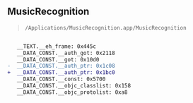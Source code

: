 ## MusicRecognition

> `/Applications/MusicRecognition.app/MusicRecognition`

```diff

   __TEXT.__eh_frame: 0x445c
   __DATA_CONST.__auth_got: 0x2118
   __DATA_CONST.__got: 0x10d0
-  __DATA_CONST.__auth_ptr: 0x1c08
+  __DATA_CONST.__auth_ptr: 0x1bc0
   __DATA_CONST.__const: 0x5700
   __DATA_CONST.__objc_classlist: 0x158
   __DATA_CONST.__objc_protolist: 0xa8

```
